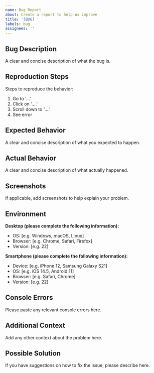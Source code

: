 ```yaml
---
name: Bug Report
about: Create a report to help us improve
title: '[BUG] '
labels: bug
assignees: ''
---
```


## Bug Description

A clear and concise description of what the bug is.

## Reproduction Steps

Steps to reproduce the behavior:
1. Go to '...'
2. Click on '....'
3. Scroll down to '....'
4. See error

## Expected Behavior

A clear and concise description of what you expected to happen.

## Actual Behavior

A clear and concise description of what actually happened.

## Screenshots

If applicable, add screenshots to help explain your problem.

## Environment

**Desktop (please complete the following information):**
 - OS: [e.g. Windows, macOS, Linux]
 - Browser: [e.g. Chrome, Safari, Firefox]
 - Version: [e.g. 22]

**Smartphone (please complete the following information):**
 - Device: [e.g. iPhone 12, Samsung Galaxy S21]
 - OS: [e.g. iOS 14.5, Android 11]
 - Browser: [e.g. Safari, Chrome]
 - Version: [e.g. 22]

## Console Errors

Please paste any relevant console errors here.

## Additional Context

Add any other context about the problem here.

## Possible Solution

If you have suggestions on how to fix the issue, please describe here. 